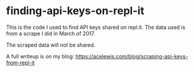 # finding-api-keys-on-repl-it
This is the code I used to find API keys shared on repl.it. The data used is from a scrape I did in March of 2017.

The scraped data will not be shared.

A full writeup is on my blog: https://acelewis.com/blog/scraping-api-keys-from-repl-it